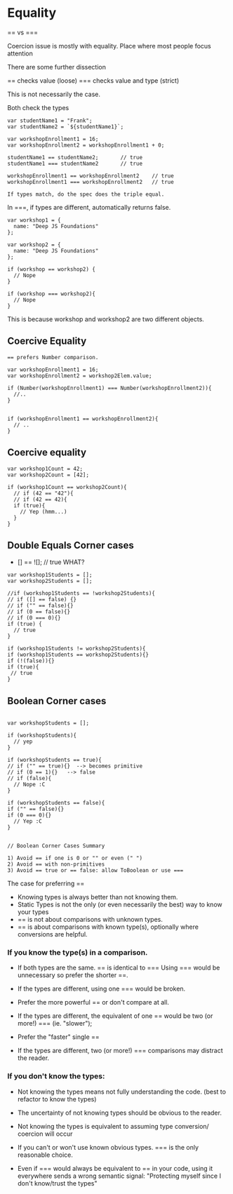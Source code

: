 # Equality

== vs ===

Coercion issue is mostly with equality.
Place where most people focus attention

There are some further dissection

== checks value (loose)
=== checks value and type (strict)

This is not necessarily the case.

Both check the types


````
var studentName1 = "Frank";
var studentName2 = `${studentName1}`;

var workshopEnrollment1 = 16;
var workshopEnrollment2 = workshopEnrollment1 + 0;

studentName1 == studentName2;       // true
studentName1 === studentName2       // true

workshopEnrollment1 == workshopEnrollment2    // true
workshopEnrollment1 === workshopEnrollment2   // true

If types match, do the spec does the triple equal.

````

In ===, if types are different, automatically returns false.


````
var workshop1 = {
  name: "Deep JS Foundations"
};

var workshop2 = {
  name: "Deep JS Foundations"
};

if (workshop == workshop2) {
  // Nope
}

if (workshop === workshop2){
  // Nope
}

````

This is because workshop and workshop2 are two different objects.

## Coercive Equality

````
== prefers Number comparison.

var workshopEnrollment1 = 16;
var workshopEnrollment2 = workshop2Elem.value;

if (Number(workshopEnrollment1) === Number(workshopEnrollment2)){
  //..
}


if (workshopEnrollment1 == workshopEnrollment2){
  // ..
}

````



## Coercive equality

````
var workshop1Count = 42;
var workshop2Count = [42];

if (workshop1Count == workshop2Count){
  // if (42 == "42"){
  // if (42 == 42){
  if (true){
    // Yep (hmm...)
  }
}

````


## Double Equals Corner cases

* [] == ![];      // true WHAT?


````
var workshop1Students = [];
var workshop2Students = [];

//if (workshop1Students == !workshop2Students){
// if ([] == false) {}
// if ("" == false){}
// if (0 == false){}
// if (0 === 0){}
if (true) {
  // true
}

if (workshop1Students != workshop2Students){
if (workshop1Students == workshop2Students){}
if (!(false)){}
if (true){
 // true
}

````

## Boolean Corner cases


````

var workshopStudents = [];

if (workshopStudents){
  // yep
}

if (workshopStudents == true){
// if ("" == true){}  --> becomes primitive
// if (0 == 1){}   --> false
// if (false){
  // Nope :C
}

if (workshopStudents == false){
if ("" == false){}
if (0 === 0){}  
  // Yep :C
}


// Boolean Corner Cases Summary

1) Avoid == if one is 0 or "" or even (" ")
2) Avoid == with non-primitives
3) Avoid == true or == false: allow ToBoolean or use ===
````


The case for preferring ==

* Knowing types is always better than not knowing them.
* Static Types is not the only (or even necessarily the best) way to know your types
* == is not about comparisons with unknown types.
* == is about comparisons with known type(s), optionally where conversions are helpful.

### If you know the type(s) in a comparison.

* If both types are the same. == is identical to ===
Using === would be unnecessary so prefer the shorter ==.

* If the types are different, using one === would be broken.

* Prefer the more powerful == or don't compare at all.

* If the types are different, the equivalent of one == would be two (or more!) === (ie. "slower");

* Prefer the "faster" single ==

* If the types are different, two (or more!) === comparisons may distract the reader.


### If you don't know the types:

* Not knowing the types means not fully understanding the code. (best to refactor to know the types)

* The uncertainty of not knowing types should be obvious to the reader.

* Not knowing the types is equivalent to assuming type conversion/ coercion will occur

* If you can't or won't use known obvious types. === is the only reasonable choice.

* Even if === would always be equivalent to == in your code, using it everywhere sends a wrong semantic signal: "Protecting myself since I don't know/trust the types"
